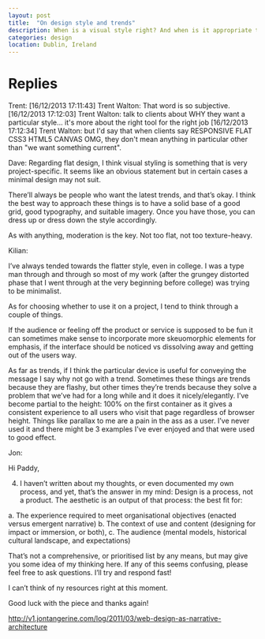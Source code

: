 ```yaml
---
layout: post
title:  "On design style and trends"
description: When is a visual style right? And when is it appropriate to go with the trend?
categories: design
location: Dublin, Ireland
---
```


# Replies

Trent: 
[16/12/2013 17:11:43] Trent Walton: That word is so subjective.
[16/12/2013 17:12:03] Trent Walton: talk to clients about WHY they want a particular style… it's more about the right tool for the right job
[16/12/2013 17:12:34] Trent Walton: but I'd say that when clients say RESPONSIVE FLAT CSS3 HTML5 CANVAS OMG, they don't mean anything in particular other than "we want something current".

Dave: 
Regarding flat design, I think visual styling is something that is very project-specific. It seems like an obvious statement but in certain cases a minimal design may not suit.

There’ll always be people who want the latest trends, and that’s okay. I think the best way to approach these things is to have a solid base of a good grid, good typography, and suitable imagery. Once you have those, you can dress up or dress down the style accordingly.

As with anything, moderation is the key. Not too flat, not too texture-heavy.

Kilian:

I’ve always tended towards the flatter style, even in college. I was a type man through and through so most of my work (after the grungey distorted phase that I went through at the very beginning before college) was trying to be minimalist.

As for choosing whether to use it on a project, I tend to think through a couple of things. 

If the audience or feeling off the product or service is supposed to be fun it can sometimes make sense to incorporate more skeuomorphic elements for emphasis, if the interface should be noticed vs dissolving away and getting out of the users way.

As far as trends, if I think the particular device is useful for conveying the message I say why not go with a trend. Sometimes these things are trends because they are flashy, but other times they’re trends because they solve a problem that we’ve had for a long while and it does it nicely/elegantly. I’ve become partial to the height: 100% on the first container as it gives a consistent experience to all users who visit that page regardless of browser height. Things like parallax to me are a pain in the ass as a user. I’ve never used it and there might be 3 examples I’ve ever enjoyed and that were used to good effect.


Jon:

Hi Paddy,

4. I haven’t written about my thoughts, or even documented my own process, and yet, that’s the answer in my mind: Design is a process, not a product. The aesthetic is an output of that process: the best fit for:

a. The experience required to meet organisational objectives (enacted versus emergent narrative)
b. The context of use and content (designing for impact or immersion, or both), 
c. The audience (mental models, historical cultural landscape, and expectations)

That’s not a comprehensive, or prioritised list by any means, but may give you some idea of my thinking here. If any of this seems confusing, please feel free to ask questions. I’ll try and respond fast!

I can’t think of ny resources right at this moment.

Good luck with the piece and thanks again!


 http://v1.jontangerine.com/log/2011/03/web-design-as-narrative-architecture